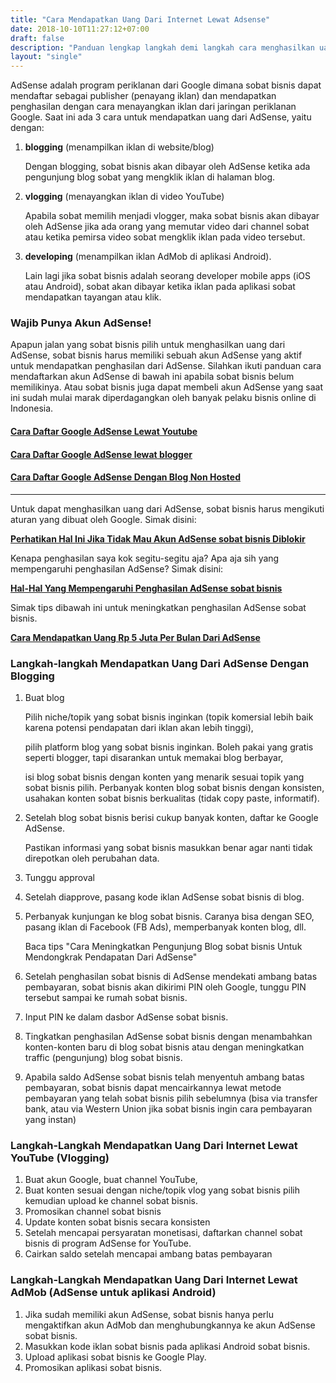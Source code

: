 ```yaml
---
title: "Cara Mendapatkan Uang Dari Internet Lewat Adsense"
date: 2018-10-10T11:27:12+07:00
draft: false
description: "Panduan lengkap langkah demi langkah cara menghasilkan uang dari internet dengan blog atau youtube. Gratis, dibantu sampai bisa."
layout: "single"
---
```


AdSense adalah program periklanan dari Google dimana sobat bisnis dapat mendaftar sebagai publisher (penayang iklan) dan mendapatkan penghasilan dengan cara menayangkan iklan dari jaringan periklanan Google. Saat ini ada 3 cara untuk mendapatkan uang dari AdSense, yaitu dengan: 

1. **blogging** (menampilkan iklan di website/blog)
   
    Dengan blogging, sobat bisnis akan dibayar oleh AdSense ketika ada pengunjung blog sobat yang mengklik iklan di halaman blog.
   
2. **vlogging** (menayangkan iklan di video YouTube)   

    Apabila sobat memilih menjadi vlogger, maka sobat bisnis akan dibayar oleh AdSense jika ada orang yang memutar video dari channel sobat atau ketika pemirsa video sobat mengklik iklan pada video tersebut.


3. **developing** (menampilkan iklan AdMob di aplikasi Android).

    Lain lagi jika sobat bisnis adalah seorang developer mobile apps (iOS atau Android), sobat akan dibayar ketika iklan pada aplikasi sobat mendapatkan tayangan atau klik.

### Wajib Punya Akun AdSense!

Apapun jalan yang sobat bisnis pilih untuk menghasilkan uang dari AdSense, sobat bisnis harus memiliki sebuah akun AdSense yang aktif untuk mendapatkan penghasilan dari AdSense. Silahkan ikuti panduan cara mendaftarkan akun AdSense di bawah ini apabila sobat bisnis belum memilikinya. Atau sobat bisnis juga dapat membeli akun AdSense yang saat ini sudah mulai marak diperdagangkan oleh banyak pelaku bisnis online di Indonesia.

#### [Cara Daftar Google AdSense Lewat Youtube](./cara-daftar-google-adsense-lewat-youtube)

#### [Cara Daftar Google AdSense lewat blogger](./cara-daftar-google-adsense-lewat-blogger)

#### [Cara Daftar Google AdSense Dengan Blog Non Hosted](./cara-daftar-google-adsense-dengan-blog-non-hosted)

____

Untuk dapat menghasilkan uang dari AdSense, sobat bisnis harus mengikuti aturan yang dibuat oleh Google. Simak disini: 

[**Perhatikan Hal Ini Jika Tidak Mau Akun AdSense sobat bisnis Diblokir**](./hal-hal-yang-dapat-membuat-akun-adsense-dibanned)

Kenapa penghasilan saya kok segitu-segitu aja? Apa aja sih yang mempengaruhi penghasilan AdSense? Simak disini: 

[**Hal-Hal Yang Mempengaruhi Penghasilan AdSense sobat bisnis**](./hal-hal-yang-mempengaruhi-penghasilan-adsense)

Simak tips dibawah ini untuk meningkatkan penghasilan AdSense sobat bisnis.

[**Cara Mendapatkan Uang Rp 5 Juta Per Bulan Dari AdSense**](./cara-mendapatkan-uang-5-juta-per-bulan-dari-adsense)

### Langkah-langkah Mendapatkan Uang Dari AdSense Dengan Blogging

1. Buat blog
    
    Pilih niche/topik yang sobat bisnis inginkan (topik komersial lebih baik karena potensi pendapatan dari iklan akan lebih tinggi),


    pilih platform blog yang sobat bisnis inginkan. Boleh pakai yang gratis seperti blogger, tapi disarankan untuk memakai blog berbayar,


    isi blog sobat bisnis dengan konten yang menarik sesuai topik yang sobat bisnis pilih. Perbanyak konten blog sobat bisnis dengan konsisten, usahakan konten sobat bisnis berkualitas (tidak copy paste, informatif).
  
2. Setelah blog sobat bisnis berisi cukup banyak konten, daftar ke Google AdSense.

    Pastikan informasi yang sobat bisnis masukkan benar agar nanti tidak direpotkan oleh perubahan data.

3. Tunggu approval 
4. Setelah diapprove, pasang kode iklan AdSense sobat bisnis di blog.
5. Perbanyak kunjungan ke blog sobat bisnis. Caranya bisa dengan SEO, pasang iklan di Facebook (FB Ads), memperbanyak konten blog, dll.

    Baca tips "Cara Meningkatkan Pengunjung Blog sobat bisnis Untuk Mendongkrak Pendapatan Dari AdSense"


6. Setelah penghasilan sobat bisnis di AdSense mendekati ambang batas pembayaran, sobat bisnis akan dikirimi PIN oleh Google, tunggu PIN tersebut sampai ke rumah sobat bisnis.
7. Input PIN ke dalam dasbor AdSense sobat bisnis.
8. Tingkatkan penghasilan AdSense sobat bisnis dengan menambahkan konten-konten baru di blog sobat bisnis atau dengan  meningkatkan traffic (pengunjung) blog sobat bisnis.
9. Apabila saldo AdSense sobat bisnis telah menyentuh ambang batas pembayaran, sobat bisnis dapat mencairkannya lewat metode pembayaran yang telah sobat bisnis pilih sebelumnya (bisa via transfer bank, atau via Western Union jika sobat bisnis ingin cara pembayaran yang instan)

### Langkah-Langkah Mendapatkan Uang Dari Internet Lewat YouTube (Vlogging)

1. Buat akun Google, buat channel YouTube,
2. Buat konten sesuai dengan niche/topik vlog yang sobat bisnis pilih kemudian upload ke channel sobat bisnis.
3. Promosikan channel sobat bisnis
4. Update konten sobat bisnis secara konsisten
5. Setelah mencapai persyaratan monetisasi, daftarkan channel sobat bisnis di program AdSense for YouTube.
6. Cairkan saldo setelah mencapai ambang batas pembayaran

### Langkah-Langkah Mendapatkan Uang Dari Internet Lewat AdMob (AdSense untuk aplikasi Android)

1. Jika sudah memiliki akun AdSense, sobat bisnis hanya perlu mengaktifkan akun AdMob dan menghubungkannya ke akun AdSense sobat bisnis.
2. Masukkan kode iklan sobat bisnis pada aplikasi Android sobat bisnis.
3. Upload aplikasi sobat bisnis ke Google Play.
4. Promosikan aplikasi sobat bisnis.